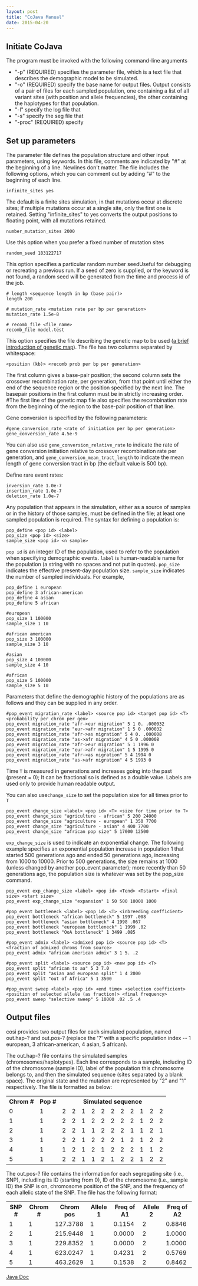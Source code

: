 ```yaml
---
layout: post
title: "CoJava Manual"
date: 2015-04-20
---
```

<h2>Initiate CoJava</h2>
The program must be invoked with the following command-line arguments
<ul><li>"-p" (REQUIRED) specifies the parameter file, which is a text file that describes the demographic model to be simulated.</li>
<li>"-o" (REQUIRED) specify the base name for output files. Output consists of a pair of files for each sampled population, one containing a list of all variant sites (with position and allele frequencies), the other containing the haplotypes for that population.</li><li>"-l" specify the log file that</li><li>"-s" specify the seg file that</li><li>"-proc" (REQUIRED) specify</li></ul>

<h2>Set up parameters</h2>
The parameter file defines the population structure and other input parameters, using keywords. In this file, comments are indicated by "#" at the beginning of a line. Newlines don't matter. The file includes the following options, which you can comment out by adding "#" to the beginning of each line.

<pre><code>infinite_sites yes</code></pre>
The default is a finite sites simulation, in that mutations occur at discrete sites; if multiple mutations occur at a single site, only the first one is retained. Setting "infinite_sites" to yes converts the output positions to floating point, with all mutations retained.

<pre><code>number_mutation_sites 2000</code></pre> 
Use this option when you prefer a fixed number of mutation sites

<pre><code>random_seed 183122717</code></pre>   
This option specifies a particular random number seedUseful for debugging or recreating a previous run. If a seed of zero is supplied, or the keyword is not found, a random seed will be generated from the time and process id of the job. 

<pre><code># length &lt;sequence length in bp (base pair)&gt;
length 200</code></pre>

<pre><code># mutation_rate &lt;mutation rate per bp per generation&gt;
mutation_rate 1.5e-8</code></pre>

<pre><code># recomb_file &lt;file_name&gt;
recomb_file model.test</code></pre>
This option specifies the file describing the genetic map to be used (<a href="http://lybird300.github.io/2015/04/21/gene-maps.html">a brief introduction of genetic map</a>). The file has two columns separated by whitespace:
<pre><code>&lt;position (kb)&gt; &lt;recomb prob per bp per generation&gt;</code></pre>
The first column gives a base-pair position; the second column sets the crossover recombination rate, per generation, from that point until either the end of the sequence region or the position specified by the next line. The basepair positions in the first column must be in strictly increasing order. #The first line of the genetic map file also specifies the recombination rate from the beginning of the region to the base-pair position of that line.

Gene conversion is specified by the following parameters:
<pre><code>#gene_conversion_rate &lt;rate of initiation per bp per generation&gt;
gene_conversion_rate 4.5e-9</code></pre>
You can also use <code>gene_conversion_relative_rate</code> to indicate the rate of gene conversion initiation relative to crossover recombination rate per generation, and <code>gene_conversion_mean_tract_length</code> to indicate the mean length of gene conversion tract in bp (the default value is 500 bp).

Define rare event rates: 
<pre><code>inversion_rate 1.0e-7
insertion_rate 1.0e-7
deletion_rate 1.0e-7</code></pre>

Any population that appears in the simulation, either as a source of samples or in the history of those samples, must be defined in the file; at least one sampled population is required. The syntax for defining a population is:
<pre><code>pop_define &lt;pop id&gt; &lt;label&gt;
pop_size &lt;pop id&gt; &lt;size&gt;
sample_size &lt;pop id&gt; &lt;n sample&gt;</code></pre>
<code>pop id</code> is an integer ID of the population, used to refer to the population when specifying demographic events. <code>label</code> is human-readable name for the population (a string with no spaces and not put in quotes). <code>pop_size</code> indicates the effective present-day population size. <code>sample_size</code> indicates the number of sampled individuals. For example,
<pre><code>pop_define 1 european
pop_define 3 african-american
pop_define 4 asian
pop_define 5 african

#european
pop_size 1 100000
sample_size 1 10

#african american
pop_size 3 100000
sample_size 3 10

#asian
pop_size 4 100000
sample_size 4 10

#african
pop_size 5 100000
sample_size 5 10</code></pre>

Parameters that define the demographic history of the populations are as follows and they can be supplied in any order.
<pre><code>#pop_event migration_rate &lt;label&gt; &lt;source pop id&gt; &lt;target pop id&gt; &lt;T&gt; &lt;probability per chrom per gen&gt;
pop_event migration_rate "afr->eur migration" 5 1 0. .000032
pop_event migration_rate "eur->afr migration" 1 5 0 .000032
pop_event migration_rate "afr->as migration" 5 4 0. .000008
pop_event migration_rate "as->afr migration" 4 5 0 .000008
pop_event migration_rate "afr->eur migration" 5 1 1996 0
pop_event migration_rate "eur->afr migration" 1 5 1995 0
pop_event migration_rate "afr->as migration" 5 4 1994 0
pop_event migration_rate "as->afr migration" 4 5 1993 0</code></pre>
Time <code>T</code> is measured in generations and increases going into the past (present = 0); It can be fractional so is defined as a double value. Labels are used only to provide human readable output.

You can also use<code>change_size</code> to set the population size for all times prior to <code>T</code>
<pre><code>pop_event change_size &lt;label&gt; &lt;pop id&gt; &lt;T&gt; &lt;size for time prior to T&gt;
pop_event change_size "agriculture - african" 5 200 24000
pop_event change_size "agriculture - european" 1 350 7700
pop_event change_size "agriculture - asian" 4 400 7700
pop_event change_size "african pop size" 5 17000 12500</code></pre>

<code>exp_change_size</code> is used to indicate an exponential change. The following example specifies an exponential population increase in population 1 that started 500 generations ago and ended 50 generations ago, increasing from 1000 to 10000. Prior to 500 generations, the size remains at 1000 (unless changed by another pop_event parameter); more recently than 50 generations ago, the population size is whatever was set by the pop_size command.
<pre><code>pop_event exp_change_size &lt;label&gt; &lt;pop id&gt; &lt;Tend&gt; &lt;Tstart&gt; &lt;final size&gt; &lt;start size&gt;
pop_event exp_change_size "expansion" 1 50 500 10000 1000</code></pre>

<pre><code>#pop_event bottleneck &lt;label&gt; &lt;pop id&gt; &lt;T&gt; &lt;inbreeding coefficient&gt; 
pop_event bottleneck "african bottleneck" 5 1997 .008
pop_event bottleneck "asian bottleneck" 4 1998 .067
pop_event bottleneck "european bottleneck" 1 1999 .02
pop_event bottleneck "OoA bottleneck" 1 3499 .085</code></pre>

<pre><code>#pop_event admix &lt;label&gt; &lt;admixed pop id&gt; &lt;source pop id&gt; &lt;T&gt; &lt;fraction of admixed chroms from source&gt;
pop_event admix "african american admix" 3 1 5. .2</code></pre>

<pre><code>#pop_event split &lt;label&gt; &lt;source pop id&gt; &lt;new pop id&gt; &lt;T&gt;
pop_event split "african to aa" 5 3 7.0
pop_event split "asian and european split" 1 4 2000
pop_event split "out of Africa" 5 1 3500</code></pre>

<pre><code>#pop_event sweep &lt;label&gt; &lt;pop id&gt; &lt;end time&gt; &lt;selection coefficient&gt; &lt;position of selected allele (as fraction)&gt; &lt;final frequency&gt;
pop_event sweep "selective sweep" 5 10000 .02 .5 .4</code></pre>

<a name="output"></a><h2>Output files</h2>
<p>cosi provides two output files for each simulated population, named out.hap-? and out.pos-? (replace the '?' with a specific population index --  1 european, 3 african-american, 4 asian, 5 african).</p>
<p>The out.hap-? file contains the simulated samples (chromosomes/haplotypes). Each line corresponds to a sample, including ID of the chromosome (sample ID), label of the population this chromosome belongs to, and then the simulated sequence (sites separated by a blank space). The original state and the mutation are represented by "2" and "1" respectively. The file is formatted as below:</p>
<table border="0">
  <tr>
    <th>Chrom #</th>
    <th>Pop #</th> 
    <th colspan="11">Simulated sequence</th>
  </tr>
  <tr>
    <td>0</td>
    <td>1</td> 
    <td>2</td>
    <td>2</td>
    <td>1</td>
    <td>2</td>
    <td>2</td>
    <td>2</td>
    <td>2</td>
    <td>2</td>
    <td>1</td>
    <td>2</td>
    <td>2</td>
  </tr>
    <tr>
    <td>1</td>
    <td>1</td> 
    <td>2</td>
    <td>2</td>
    <td>1</td>
    <td>2</td>
    <td>2</td>
    <td>2</td>
    <td>2</td>
    <td>2</td>
    <td>1</td>
    <td>2</td>
    <td>2</td>
  </tr>
    <tr>
    <td>2</td>
    <td>1</td> 
    <td>2</td>
    <td>2</td>
    <td>1</td>
    <td>1</td>
    <td>2</td>
    <td>2</td>
    <td>2</td>
    <td>1</td>
    <td>1</td>
    <td>2</td>
    <td>1</td>
  </tr>
    <tr>
    <td>3</td>
    <td>1</td> 
    <td>2</td>
    <td>2</td>
    <td>1</td>
    <td>2</td>
    <td>2</td>
    <td>2</td>
    <td>1</td>
    <td>2</td>
    <td>1</td>
    <td>2</td>
    <td>2</td>
  </tr>
    <tr>
    <td>4</td>
    <td>1</td> 
    <td>1</td>
    <td>2</td>
    <td>1</td>
    <td>2</td>
    <td>1</td>
    <td>2</td>
    <td>2</td>
    <td>2</td>
    <td>1</td>
    <td>1</td>
    <td>2</td>
  </tr>
    <tr>
    <td>5</td>
    <td>1</td> 
    <td>2</td>
    <td>2</td>
    <td>1</td>
    <td>1</td>
    <td>2</td>
    <td>1</td>
    <td>2</td>
    <td>2</td>
    <td>1</td>
    <td>2</td>
    <td>2</td>
  </tr>
</table>
<p>The out.pos-? file contains the information for each segregating site (i.e., SNP), includling its ID (starting from 0), ID of the chromosome (i.e., sample ID) the SNP is on, chromosome position of the SNP, and the frequency of each allelic state of the SNP. The file has the following format:</p>
<table border="0">
  <tr>
    <th>SNP #</th>
    <th>Chrom #</th> 
    <th>Chrom pos</th>
    <th>Allele 1</th>
    <th>Freq of A1</th>
    <th>Allele 2</th>
    <th>Freq of A2</th>
  </tr>
  <tr>
    <td>1</td>
    <td>1</td>
    <td>127.3788</td>
    <td>1</td>
    <td>0.1154</td>
    <td>2</td>
    <td>0.8846</td>
  </tr>
    <tr>
    <td>2</td>
    <td>1</td>
    <td>215.9448</td>
    <td>1</td>
    <td>0.0000</td>
    <td>2</td>
    <td>1.0000</td>
  </tr>
    <tr>
    <td>3</td>
    <td>1</td>
    <td>229.8352</td>
    <td>1</td>
    <td>0.0000</td>
    <td>2</td>
    <td>1.0000</td>
  </tr>
    <tr>
    <td>4</td>
    <td>1</td>
    <td>623.0247</td>
    <td>1</td>
    <td>0.4231</td>
    <td>2</td>
    <td>0.5769</td>
  </tr>
    <tr>
    <td>5</td>
    <td>1</td>
    <td>463.2629</td>
    <td>1</td>
    <td>0.1538</td>
    <td>2</td>
    <td>0.8462</td>
  </tr>
</table>

<a href="">Java Doc</a>
